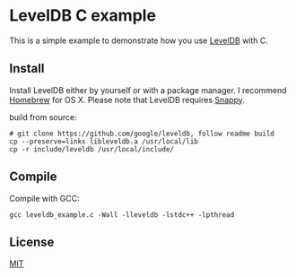 LevelDB C example
===========================

This is a simple example to demonstrate how you use [LevelDB](http://code.google.com/p/leveldb) with C.


Install
---------------------------

Install LevelDB either by yourself or with a package manager. I recommend [Homebrew](http://mxcl.github.com/homebrew/) for OS X. Please note that LevelDB requires [Snappy](http://code.google.com/p/snappy/).


build from source:

    # git clone https://github.com/google/leveldb, follow readme build
    cp --preserve=links libleveldb.a /usr/local/lib
    cp -r include/leveldb /usr/local/include/

Compile
---------------------------
Compile with GCC:

    gcc leveldb_example.c -Wall -lleveldb -lstdc++ -lpthread


License
---------------------------
[MIT](http://en.wikipedia.org/wiki/MIT_License)
